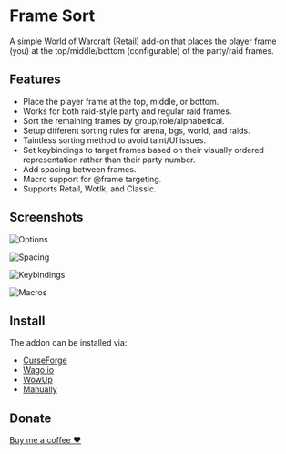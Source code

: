 # Frame Sort #

A simple World of Warcraft (Retail) add-on that places the player frame (you) at the top/middle/bottom (configurable) of the party/raid frames.

## Features ##

* Place the player frame at the top, middle, or bottom.
* Works for both raid-style party and regular raid frames.
* Sort the remaining frames by group/role/alphabetical.
* Setup different sorting rules for arena, bgs, world, and raids.
* Taintless sorting method to avoid taint/UI issues.
* Set keybindings to target frames based on their visually ordered representation rather than their party number.
* Add spacing between frames.
* Macro support for @frame targeting.
* Supports Retail, Wotlk, and Classic.

## Screenshots ##

![Options](https://github.com/Verubato/frame-sort/raw/main/assets/options.png)

![Spacing](https://github.com/Verubato/frame-sort/raw/main/assets/spacing.png)

![Keybindings](https://github.com/Verubato/frame-sort/raw/main/assets/keybindings.png)

![Macros](https://github.com/Verubato/frame-sort/raw/main/assets/macros.png)

## Install ##

The addon can be installed via:

* [CurseForge](https://www.curseforge.com/wow/addons/framesort)
* [Wago.io](https://addons.wago.io/addons/framesort)
* [WowUp](https://wowup.io/)
* [Manually](https://github.com/Verubato/frame-sort/releases/latest)

## Donate ##

[Buy me a coffee ❤](https://buy.stripe.com/cN23cZ48G9mJeXu3cc)
